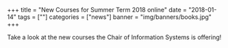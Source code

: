 +++
title = "New Courses for Summer Term 2018 online"
date = "2018-01-14"
tags = [""]
categories = ["news"]
banner = "img/banners/books.jpg"
+++

Take a look at the new courses the Chair of Information Systems is offering!

<!--more-->


